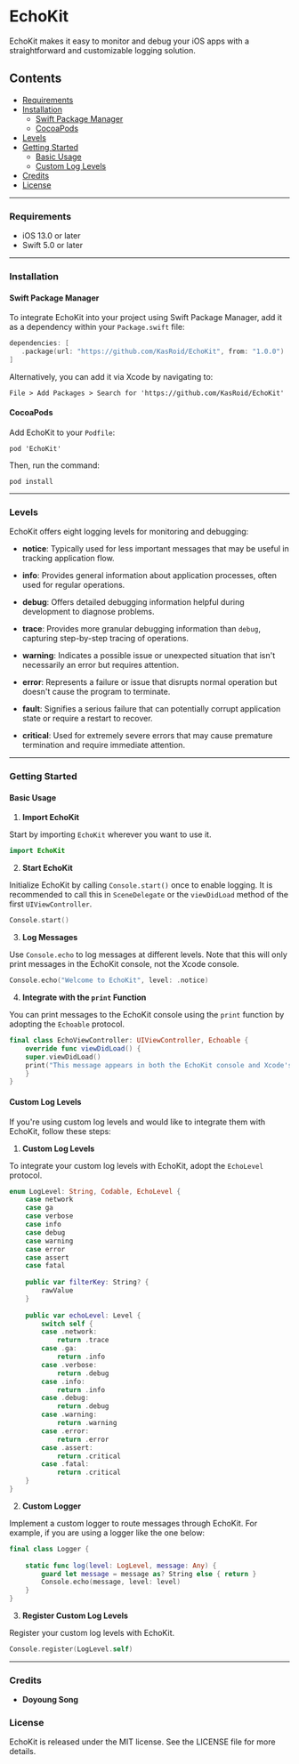 # EchoKit

EchoKit makes it easy to monitor and debug your iOS apps with a straightforward and customizable logging solution.

## Contents

- [Requirements](#requirements)
- [Installation](#installation)
    - [Swift Package Manager](#swift-package-manager)
    - [CocoaPods](#cocoapods)
- [Levels](#levels)
- [Getting Started](#getting-started)
    - [Basic Usage](#basic-usage)
    - [Custom Log Levels](#custom-log-levels)
- [Credits](#credits)
- [License](#license)

---

### Requirements

- iOS 13.0 or later
- Swift 5.0 or later

---

### Installation

#### Swift Package Manager

To integrate EchoKit into your project using Swift Package Manager, add it as a dependency within your `Package.swift` file:

```swift
dependencies: [
   .package(url: "https://github.com/KasRoid/EchoKit", from: "1.0.0") 
]
```

Alternatively, you can add it via Xcode by navigating to:

`File > Add Packages > Search for 'https://github.com/KasRoid/EchoKit'`



#### CocoaPods

Add EchoKit to your `Podfile`:

`pod 'EchoKit'`

Then, run the command:

`pod install`

---

### Levels

EchoKit offers eight logging levels for monitoring and debugging:

- **notice**: Typically used for less important messages that may be useful in tracking application flow.

- **info**: Provides general information about application processes, often used for regular operations.

- **debug**: Offers detailed debugging information helpful during development to diagnose problems.

- **trace**: Provides more granular debugging information than `debug`, capturing step-by-step tracing of operations.

- **warning**: Indicates a possible issue or unexpected situation that isn't necessarily an error but requires attention.

- **error**: Represents a failure or issue that disrupts normal operation but doesn't cause the program to terminate.

- **fault**: Signifies a serious failure that can potentially corrupt application state or require a restart to recover.

- **critical**: Used for extremely severe errors that may cause premature termination and require immediate attention.


---

### Getting Started

#### Basic Usage

1. **Import EchoKit**

Start by importing `EchoKit` wherever you want to use it.

```swift
import EchoKit
```

2. **Start EchoKit**

Initialize EchoKit by calling `Console.start()` once to enable logging. It is recommended to call this in `SceneDelegate` or the `viewDidLoad` method of the first `UIViewController`.

```swift
Console.start()
```

3. **Log Messages**

Use `Console.echo` to log messages at different levels. Note that this will only print messages in the EchoKit console, not the Xcode console.

```swift
Console.echo("Welcome to EchoKit", level: .notice)
```

4. **Integrate with the `print` Function**

You can print messages to the EchoKit console using the `print` function by adopting the `Echoable` protocol.

```swift
final class EchoViewController: UIViewController, Echoable { 
    override func viewDidLoad() { 
    super.viewDidLoad() 
    print("This message appears in both the EchoKit console and Xcode's console.") 
    }
}
```

#### Custom Log Levels

If you're using custom log levels and would like to integrate them with EchoKit, follow these steps:

1. **Custom Log Levels**

To integrate your custom log levels with EchoKit, adopt the `EchoLevel` protocol.

```swift
enum LogLevel: String, Codable, EchoLevel {
    case network     
    case ga     
    case verbose     
    case info     
    case debug     
    case warning     
    case error     
    case assert     
    case fatal      
    
    public var filterKey: String? {
        rawValue     
    }
    
    public var echoLevel: Level {
        switch self {         
        case .network:
            return .trace         
        case .ga:
            return .info         
        case .verbose:
            return .debug         
        case .info:
            return .info         
        case .debug:
            return .debug         
        case .warning:
            return .warning         
        case .error:
            return .error         
        case .assert:
            return .critical         
        case .fatal:
            return .critical         
    }     
}
```
 
2. **Custom Logger**
    
Implement a custom logger to route messages through EchoKit. For example, if you are using a logger like the one below:

```swift
final class Logger {     
    
    static func log(level: LogLevel, message: Any) {         
        guard let message = message as? String else { return }
        Console.echo(message, level: level)     
    } 
}
```
    
3. **Register Custom Log Levels**

Register your custom log levels with EchoKit.

```swift
Console.register(LogLevel.self)
```

---

### Credits

- **Doyoung Song**

### License

EchoKit is released under the MIT license. See the LICENSE file for more details.
